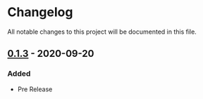 # Changelog
All notable changes to this project will be documented in this file.

## [0.1.3] - 2020-09-20
### Added
- Pre Release


[0.1.3]: https://github.com/vinceg/vue-click-away/releases/tag/v0.1.3